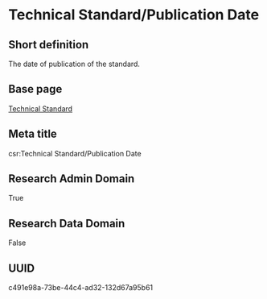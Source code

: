 # Technical Standard/Publication Date
## Short definition
The date of publication of the standard.
## Base page
[Technical Standard](../../Objects/Technical%20Standard.md)
## Meta title
csr:Technical Standard/Publication Date
## Research Admin Domain
True
## Research Data Domain
False
## UUID
c491e98a-73be-44c4-ad32-132d67a95b61
